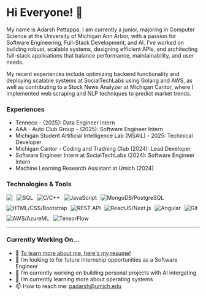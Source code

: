 # Hi Everyone! 👋
My name is Adarsh Pettappa, I am currently a junior, majoring in Computer Science at the University of Michigan Ann Arbor, with a passion for Software Engineering, Full-Stack Development, and AI. I’ve worked on building robust, scalable systems, designing efficient APIs, and architecting full-stack applications that balance performance, maintainability, and user needs.

My recent experiences include optimizing backend functionality and deploying scalable systems at SocialTechLabs using Golang and AWS, as well as contributing to a Stock News Analyzer at Michigan Cantor, where I implemented web scraping and NLP techniques to predict market trends.


### Experiences
- Tenneco - (2025): Data Engineer Intern
- AAA - Auto Club Group - (2025): Software Engineer Intern
- Michigan Student Artificial Intelligence Lab (MSAIL) - 2025: Techinical Developer
- Michigan Cantor - Coding and Tradning Club (2024): Lead Developer
- Software Engineer Intern at SocialTechLabs (2024): Software Engineer Intern
- Machine Learning Research Assistant at Umich (2024)

### Technologies & Tools
<div style="display: flex; flex-wrap: wrap; gap: 10px;">
  <img src="https://img.shields.io/badge/-Python-red"/>
  <img alt="SQL" src="https://img.shields.io/badge/-SQL-3e8bc3" />
  <img alt="C/C++" src="https://img.shields.io/badge/-C/C++-8c5aee" />
  <img alt="JavaScript" src="https://img.shields.io/badge/-Javascript-yellow" />
  <img alt="MongoDB/PostgreSQL" src="https://img.shields.io/badge/-MongoDB/PostgreSQL-brightgreen" />
  <img alt="HTML/CSS/Bootstrap" src="https://img.shields.io/badge/-HTML%2FCSS/Bootstrap-yellowgreen" />
  <img alt="REST API" src="https://img.shields.io/badge/-REST API-green" />
  <img alt="ReactJS/Next.js" src="https://img.shields.io/badge/-ReactJS/Next.js-green" />
  <img alt="Angular" src="https://img.shields.io/badge/-Angular-dd1b16" />
  <img alt="Git" src="https://img.shields.io/badge/-Git-orange" />
  <img alt="AWS/AzureML" src="https://img.shields.io/badge/-AWS/AzureML-4ca158" />
  <img alt="TensorFlow" src="https://img.shields.io/badge/-TensorFlow-ffa500" />
</div>
<hr>

### Currently Working On...

- 📑 [To learn more about me, here's my resume!](https://github.com/AdarshPettappa/resume.git) 
- 👯 I’m looking to for future internship opportunities as a Software Engineer
- 🔭 I’m currently working on building personal projects with AI intergating 
- 🌱 I’m currently learning more about operating systems 
- 📫 How to reach me: padarsh@umich.edu

